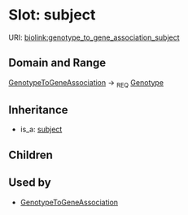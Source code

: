 # Slot: subject




URI: [biolink:genotype_to_gene_association_subject](https://w3id.org/biolink/vocab/genotype_to_gene_association_subject)
## Domain and Range

[GenotypeToGeneAssociation](GenotypeToGeneAssociation.md) ->  <sub>REQ</sub> [Genotype](Genotype.md)
## Inheritance

 *  is_a: [subject](subject.md)
## Children

## Used by

 * [GenotypeToGeneAssociation](GenotypeToGeneAssociation.md)
